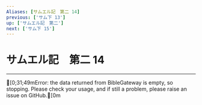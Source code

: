 ```yaml
---
Aliases: [サムエル記　第二 14]
previous: ['サム下 13']
up: ['サムエル記　第二']
next: ['サム下 15']
---
```

# サムエル記　第二 14

***
[0;31;49mError: the data returned from BibleGateway is empty, so stopping. Please check your usage, and if still a problem, please raise an issue on GitHub.[0m
